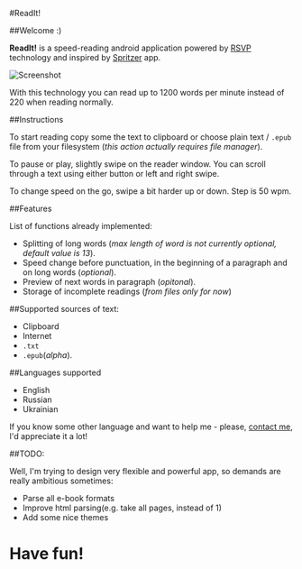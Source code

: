 #ReadIt!

##Welcome :)

**ReadIt!** is a speed-reading android application powered by [RSVP] technology and inspired by [Spritzer] app.

![Screenshot](http://cs608727.vk.me/v608727090/a06e/bzoLRnPrCfY.jpg)

With this technology you can read up to 1200 words per minute instead of 220 when reading normally. 

##Instructions

To start reading copy some the text to clipboard or choose plain text / `.epub` file from your filesystem (*this action actually requires file manager*). 

To pause or play, slightly swipe on the reader window. You can scroll through a text using either button or left and right swipe.

To change speed on the go, swipe a bit harder up or down. Step is 50 wpm.

##Features

List of functions already implemented:

* Splitting of long words (*max length of word is not currently optional, default value is 13*).
* Speed change before punctuation, in the beginning of a paragraph and on long words (*optional*).
* Preview of next words in paragraph (*opitonal*).
* Storage of incomplete readings (*from files only for now*)

##Supported sources of text:

* Clipboard
* Internet
* `.txt`
* `.epub`(*alpha*).

##Languages supported

* English
* Russian
* Ukrainian

If you know some other language and want to help me - please, [contact me], I'd appreciate it a lot!

##TODO:

Well, I'm trying to design very flexible and powerful app, so demands are really ambitious sometimes: 

* Parse all e-book formats
* Improve html parsing(e.g. take all pages, instead of 1)
* Add some nice themes

# **Have fun!**

[RSVP]:http://en.wikipedia.org/wiki/Rapid_Serial_Visual_Presentation "Rapid Serial Visual Representation"
[Spritzer]:http://www.spritzinc.com
[contact me]:mailto:i.s.sinyugin@gmail.com
